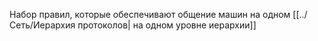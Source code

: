 Набор правил, которые обеспечивают общение машин на одном [[../Сеть/Иерархия протоколов| на одном уровне иерархии]]